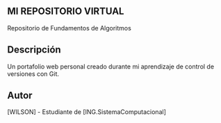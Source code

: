 ## MI REPOSITORIO VIRTUAL
Repositorio de Fundamentos de Algoritmos
## Descripción
Un portafolio web personal creado durante mi aprendizaje de control de versiones con Git.


## Autor
[WILSON] - Estudiante de [ING.SistemaComputacional]
